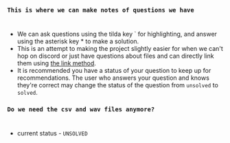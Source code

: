 ### `This is where we can make notes of questions we have`
#
* We can ask questions using the tilda key ` for highlighting, and answer using the asterisk key * to make a solution.
* This is an attempt to making the project slightly easier for when we can't hop on discord or just have questions about files and can directly link them using [the link method](TODO.md).
* It is recommended you have a status of your question to keep up for recommendations. The user who answers your question and knows they're correct may change the status of the question from `unsolved` to `solved`.

### `Do we need the csv and wav files anymore?`
#
- current status - `UNSOLVED`